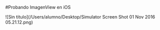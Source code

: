 #Probando ImagenView en iOS

![Sin titulo](/Users/alumno/Desktop/Simulator Screen Shot 01 Nov 2016 05.21.12.png)